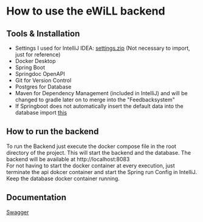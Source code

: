 # How to use the eWiLL backend

## Tools & Installation

- Settings I used for IntelliJ IDEA: [settings.zip](settings.zip) (Not necessary to import, just for reference)
- Docker Desktop
- Spring Boot
- Springdoc OpenAPI
- Git for Version Control
- Postgres for Database
- Maven for Dependency Management (included in IntelliJ) and will be changed to gradle later on to merge into the "Feedbacksystem"
- If Springboot does not automatically insert the default data into the database import [this](/src/main/resources/data.sql)

## How to run the backend

To run the Backend just execute the docker compose file in the root directory of the project. This will start the backend and the database. The backend will be available at http://localhost:8083  
For not having to start the docker container at every execution, just terminate the api dokcer container and start the Spring run Config in IntelliJ. Keep the database docker container running.

## Documentation

[Swagger](http://localhost:8083/swagger-ui/index.html)
